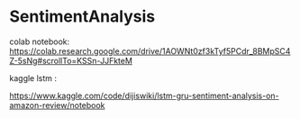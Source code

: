 # SentimentAnalysis

colab notebook: https://colab.research.google.com/drive/1AOWNt0zf3kTyf5PCdr_8BMpSC4Z-5sNg#scrollTo=KSSn-JJFkteM

kaggle lstm :

https://www.kaggle.com/code/dijiswiki/lstm-gru-sentiment-analysis-on-amazon-review/notebook
